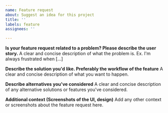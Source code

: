 ```yaml
---
name: Feature request
about: Suggest an idea for this project
title: ''
labels: feature
assignees: ''

---
```


**Is your feature request related to a problem? Please describe the user story.**
A clear and concise description of what the problem is. Ex. I'm always frustrated when [...]

**Describe the solution you'd like. Preferably the workflow of the feature**
A clear and concise description of what you want to happen.

**Describe alternatives you've considered**
A clear and concise description of any alternative solutions or features you've considered.

**Additional context (Screenshots of the UI, design)**
Add any other context or screenshots about the feature request here.
